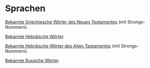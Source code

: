 # Sprachen

[Bekannte Griechiesche Wörter des Neuen Testamentes](https://rawgit.com/ReneNyffenegger/Sprachen/master/Griechisch-Neues-Testament-bekannt.html) (mit Strongs-Nummern).

[Bekannte Hebräische Wörter](https://rawgit.com/ReneNyffenegger/Sprachen/master/Hebr%C3%A4isch-bekannt.html).

[Bekannte Hebräische Wörter des Alten Testamentes](https://rawgit.com/ReneNyffenegger/Sprachen/master/Hebr%C3%A4isch-Altes-Testament-bekannt.html) (mit Strongs-Nummern).

[Bekannte Russiche Wörter](https://rawgit.com/ReneNyffenegger/Sprachen/master/Russisch-bekannt.html).
